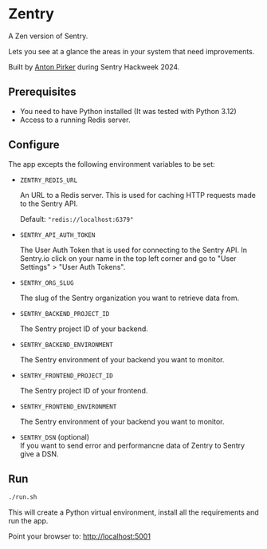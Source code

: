 # Zentry

A Zen version of Sentry. 

Lets you see at a glance the areas in your system that need improvements.

Built by [Anton Pirker](https://github.com/antonpirker) during Sentry Hackweek 2024.

## Prerequisites

- You need to have Python installed (It was tested with Python 3.12)
- Access to a running Redis server.

## Configure

The app excepts the following environment variables to be set:

- `ZENTRY_REDIS_URL`

    An URL to a Redis server. This is used for caching HTTP requests made to the Sentry API.

    Default: `"redis://localhost:6379"`
    
- `SENTRY_API_AUTH_TOKEN`

    The User Auth Token that is used for connecting to the Sentry API. In Sentry.io click on your name in the top left corner and go to "User Settings" > "User Auth Tokens".

- `SENTRY_ORG_SLUG`

    The slug of the Sentry organization you want to retrieve data from. 

- `SENTRY_BACKEND_PROJECT_ID`

    The Sentry project ID of your backend.

- `SENTRY_BACKEND_ENVIRONMENT`

    The Sentry environment of your backend you want to monitor.

- `SENTRY_FRONTEND_PROJECT_ID`

    The Sentry project ID of your frontend.

- `SENTRY_FRONTEND_ENVIRONMENT`

    The Sentry environment of your backend you want to monitor.

- `SENTRY_DSN` (optional)  
    If you want to send error and performancne data of Zentry to Sentry give a DSN.


## Run

```bash
./run.sh
```

This will create a Python virtual environment, install all the requirements and run the app. 

Point your browser to: [http://localhost:5001](http://localhost:5001)
